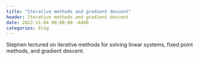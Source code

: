 ```yaml
---
title: "Iterative methods and gradient descent"
header: Iterative methods and gradient descent
date: 2022-11-04 00:00:00 -0400
categories: blog
---
```


Stephen lectured on iterative methods for solving linear
systems, fixed point methods, and gradient descent.

